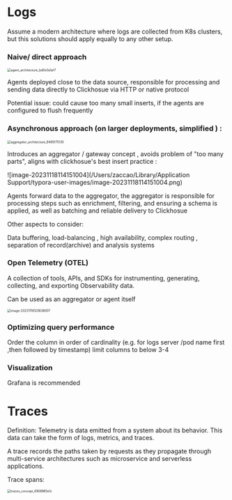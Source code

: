 # Logs

Assume a modern architecture where logs are collected from K8s clusters, but this solutions should apply equally to any other setup.



### Naive/ direct approach 

 

<img src="https://clickhouse.com/uploads/agent_architecture_bd0e3a1af7.png" alt="agent_architecture_bd0e3a1af7" style="zoom:50%;" />

Agents deployed close to the data source, responsible for processing and sending data directly to Clickhosue via HTTP or native protocol 

Potential issue: could cause too many small inserts, if the agents are configured to flush frequently

### Asynchronous approach (on larger deployments, simplified ) :

<img src="https://clickhouse.com/uploads/aggregator_architecture_8485f75130.png" alt="aggregator_architecture_8485f75130" style="zoom:50%;" />

Introduces an aggregator / gateway concept , avoids problem of "too many parts", aligns with clickhosue's best insert practice :

![image-20231118114151004](/Users/zaccao/Library/Application Support/typora-user-images/image-20231118114151004.png)

Agents forward data to the aggregator, the aggregator is responsible for processing steps such as enrichment, filtering, and ensuring a schema is applied, as well as batching and reliable delivery to Clickhosue 

Other aspects to consider: 

Data buffering, load-balancing , high availability, complex routing , separation of record(archive) and analysis systems 

### Open Telemetry (OTEL) 

A collection of tools, APIs, and SDKs for instrumenting, generating, collecting, and exporting Observability data.

Can be used as an aggregator or agent itself 

<img src="/Users/zaccao/Library/Application Support/typora-user-images/image-20231118120638007.png" alt="image-20231118120638007" style="zoom:50%;" />

### Optimizing query performance

Order the column in order of cardinality (e.g. for logs server /pod name first ,then followed by timestamp) limit columns to below 3-4

### Visualization 

Grafana is recommended 









# Traces

Definition: Telemetry is data emitted from a system about its behavior. This data can take the form of logs, metrics, and traces. 

A trace records the paths taken by requests as they propagate through multi-service architectures such as microservice and serverless applications. 

Trace spans:

<img src="https://clickhouse.com/uploads/traces_concept_4908965e1c.png" alt="traces_concept_4908965e1c" style="zoom:50%;" />